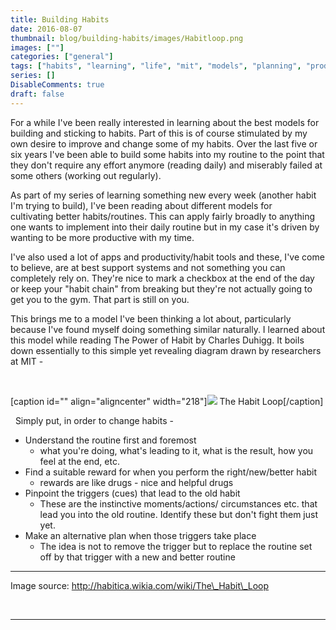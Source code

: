 ```yaml
---
title: Building Habits
date: 2016-08-07
thumbnail: blog/building-habits/images/Habitloop.png
images: [""]
categories: ["general"]
tags: ["habits", "learning", "life", "mit", "models", "planning", "productivity", "reward", "routine", "time", "triggers"]
series: []
DisableComments: true
draft: false
---
```


For a while I've been really interested in learning about the best models for building and sticking to habits. Part of this is of course stimulated by my own desire to improve and change some of my habits. Over the last five or six years I've been able to build some habits into my routine to the point that they don't require any effort anymore (reading daily) and miserably failed at some others (working out regularly).

As part of my series of learning something new every week (another habit I'm trying to build), I've been reading about different models for cultivating better habits/routines. This can apply fairly broadly to anything one wants to implement into their daily routine but in my case it's driven by wanting to be more productive with my time.

I've also used a lot of apps and productivity/habit tools and these, I've come to believe, are at best support systems and not something you can completely rely on. They're nice to mark a checkbox at the end of the day or keep your "habit chain" from breaking but they're not actually going to get you to the gym. That part is still on you.

This brings me to a model I've been thinking a lot about, particularly because I've found myself doing something similar naturally. I learned about this model while reading The Power of Habit by Charles Duhigg. It boils down essentially to this simple yet revealing diagram drawn by researchers at MIT -

 

\[caption id="" align="aligncenter" width="218"\]![](/blog/building-habits/images/Habitloop.png) The Habit Loop\[/caption\]

 
Simply put, in order to change habits -

- Understand the routine first and foremost
    - what you're doing, what's leading to it, what is the result, how you feel at the end, etc.
- Find a suitable reward for when you perform the right/new/better habit
    - rewards are like drugs - nice and helpful drugs
- Pinpoint the triggers (cues) that lead to the old habit
    - These are the instinctive moments/actions/ circumstances etc. that lead you into the old routine. Identify these but don't fight them just yet.
- Make an alternative plan when those triggers take place
    - The idea is not to remove the trigger but to replace the routine set off by that trigger with a new and better routine


* * *

Image source: http://habitica.wikia.com/wiki/The\_Habit\_Loop



<br>

---
